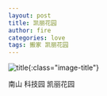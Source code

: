 ```yaml
---
layout: post
title: 凯丽花园
author: fire
categories: love 
tags: 搬家 凯丽花园
---
```


![title](https://image.sideproject.cn/title/title_007.jpg){:class="image-title"}

南山 科技园 凯丽花园